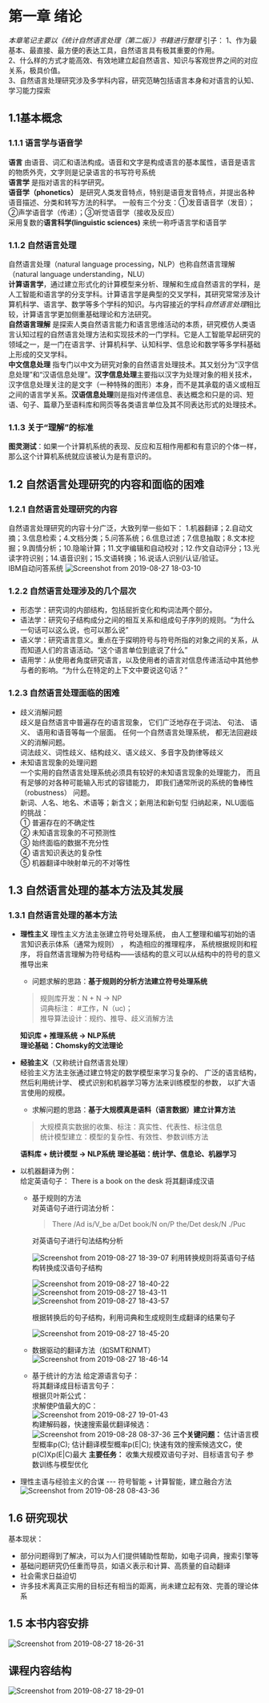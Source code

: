 # 第一章 绪论
*本章笔记主要以《统计自然语言处理（第二版）》书籍进行整理*
引子：
1、作为最基本、最直接、最方便的表达工具，自然语言具有极其重要的作用。  
2、什么样的方式才能高效、有效地建立起自然语言、知识与客观世界之间的对应关系，极具价值。  
3、自然语言处理研究涉及多学科内容，研究范畴包括语言本身和对语言的认知、学习能力探索  
## 1.1基本概念
### 1.1.1 语言学与语音学  
**语言**  由语音、词汇和语法构成。语音和文字是构成语言的基本属性，语音是语言的物质外壳，文字则是记录语言的书写符号系统  
**语言学**  是指对语言的科学研究。  
**语音学（phonetics）**  是研究人类发音特点，特别是语音发音特点，并提出各种语音描述、分类和转写方法的科学。 一般有三个分支：①发音语音学（发音）；②声学语音学（传递）；③听觉语音学（接收及反应）  
采用复数的**语言科学(linguistic sciences)** 来统一称呼语言学和语音学

### 1.1.2 自然语言处理  
自然语言处理（natural language processing，NLP）也称自然语言理解（natural language understanding，NLU）  
**计算语言学**，通过建立形式化的计算模型来分析、理解和生成自然语言的学科，是人工智能和语言学的分支学科。计算语言学是典型的交叉学科，其研究常常涉及计算机科学、语言学、数学等多个学科的知识。与内容接近的学科*自然语言处理*相比较，计算语言学更加侧重基础理论和方法研究。  
**自然语言理解** 是探索人类自然语言能力和语言思维活动的本质，研究模仿人类语言认知过程的自然语言处理方法和实现技术的一门学科。它是人工智能早起研究的领域之一，是一门在语言学、计算机科学、认知科学、信息论和数学等多学科基础上形成的交叉学科。  
**中文信息处理** 指专门以中文为研究对象的自然语言处理技术。其又划分为“汉字信息处理”和“汉语信息处理”。**汉字信息处理**主要指以汉字为处理对象的相关技术，汉字信息处理关注的是文字（一种特殊的图形）本身，而不是其承载的语义或相互之间的语言学关系。**汉语信息处理**则是指对传递信息、表达概念和只是的词、短语、句子、篇章乃至语料库和网页等各类语言单位及其不同表达形式的处理技术。
### 1.1.3 关于“理解”的标准  
**图灵测试**：如果一个计算机系统的表现、反应和互相作用都和有意识的个体一样，那么这个计算机系统就应该被认为是有意识的。

## 1.2 自然语言处理研究的内容和面临的困难
### 1.2.1 自然语言处理研究的内容
自然语言处理研究的内容十分广泛，大致列举一些如下：
1.机器翻译；2.自动文摘；3.信息检索；4.文档分类；5.问答系统；6.信息过滤；7.信息抽取；8.文本挖掘；9.舆情分析；10.隐喻计算；11.文字编辑和自动校对；12.作文自动评分；13.光读字符识别；14.语音识别；15.文语转换；16.说话人识别/认证/验证。  
IBM自动问答系统
![Screenshot from 2019-08-27 18-03-10](./assets/Screenshot%20from%202019-08-27%2018-03-10.png)

### 1.2.2 自然语言处理涉及的几个层次
- 形态学：研究词的内部结构，包括屈折变化和构词法两个部分。
- 语法学：研究句子结构成分之间的相互关系和组成句子序列的规则。“为什么一句话可以这么说，也可以那么说”
- 语义学：研究语言意义。重点在于探明符号与符号所指的对象之间的关系，从而知道人们的言语活动。“这个语言单位到底说了什么”
- 语用学：从使用者角度研究语言，以及使用者的语言对信息传递活动中其他参与者的影响。“为什么在特定的上下文中要说这句话？”
### 1.2.3 自然语言处理面临的困难
- 歧义消解问题  
歧义是自然语言中普遍存在的语言现象， 它们广泛地存在于词法、 句法、 语义、 语用和语音等每一个层面。 任何一个自然语言处理系统， 都无法回避歧义的消解问题。  
  词法歧义、词性歧义、结构歧义、语义歧义、多音字及韵律等歧义
- 未知语言现象的处理问题  
一个实用的自然语言处理系统必须具有较好的未知语言现象的处理能力， 而且有足够的对各种可能输入形式的容错能力， 即我们通常所说的系统的鲁棒性（robustness） 问题。  
新词、人名、地名、术语等；新含义；新用法和新句型
归纳起来，NLU面临的挑战：  
① 普遍存在的不确定性  
② 未知语言现象的不可预测性  
③ 始终面临的数据不充分性  
④ 语言知识表达的复杂性  
⑤ 机器翻译中映射单元的不对等性  


## 1.3 自然语言处理的基本方法及其发展
### 1.3.1 自然语言处理的基本方法
- **理性主义**
理性主义方法主张建立符号处理系统， 由人工整理和编写初始的语言知识表示体系（通常为规则） ， 构造相应的推理程序， 系统根据规则和程序， 将自然语言理解为符号结构——该结构的意义可以从结构中的符号的意义推导出来  
  - 问题求解的思路：**基于规则的分析方法建立符号处理系统**
  > 规则库开发：N + N ->  NP  
  >词典标注：  #工作，N（uc)；  
  >推导算法设计：规约、推导、歧义消解方法  

  **知识库 + 推理系统 -> NLP系统**  
  **理论基础：Chomsky的文法理论**
- **经验主义**（又称统计自然语言处理）  
经验主义方法主张通过建立特定的数学模型来学习复杂的、 广泛的语言结构， 然后利用统计学、 模式识别和机器学习等方法来训练模型的参数， 以扩大语言使用的规模。
  - 求解问题的思路：**基于大规模真是语料（语言数据）建立计算方法**  
  > 大规模真实数据的收集、标注：真实性、代表性、标注信息  
  > 统计模型建立：模型的复杂性、有效性、参数训练方法 <br  />

  **语料库 + 统计模型 -> NLP系统**
  **理论基础：统计学、信息论、机器学习**  

- 以机器翻译为例：  
给定英语句子：
There is a book on the desk
将其翻译成汉语
  - 基于规则的方法  
    对英语句子进行词法分析：  
    > There /Ad is/V_be a/Det book/N on/P the/Det desk/N ./Puc  

    对英语句子进行句法结构分析  

    ![Screenshot from 2019-08-27 18-39-07](./assets/Screenshot%20from%202019-08-27%2018-39-07.png)
    利用转换规则将英语句子结构转换成汉语句子结构  

    ![Screenshot from 2019-08-27 18-40-22](./assets/Screenshot%20from%202019-08-27%2018-40-22.png)
    ![Screenshot from 2019-08-27 18-43-11](./assets/Screenshot%20from%202019-08-27%2018-43-11.png)
    ![Screenshot from 2019-08-27 18-43-57](./assets/Screenshot%20from%202019-08-27%2018-43-57.png)

    根据转换后的句子结构，利用词典和生成规则生成翻译的结果句子  

    ![Screenshot from 2019-08-27 18-45-20](./assets/Screenshot%20from%202019-08-27%2018-45-20.png)
  - 数据驱动的翻译方法（如SMT和NMT）
![Screenshot from 2019-08-27 18-46-14](./assets/Screenshot%20from%202019-08-27%2018-46-14.png)
  - 基于统计的方法
  给定源语言句子：  
  将其翻译成目标语言句子：  
  根据贝叶斯公式：  
  求解使P值最大的C：  
  ![Screenshot from 2019-08-27 19-01-43](./assets/Screenshot%20from%202019-08-27%2019-01-43.png)  
  构建解码器，快速搜索最优翻译候选：
  ![Screenshot from 2019-08-28 08-37-36](./assets/Screenshot%20from%202019-08-28%2008-37-36.png)
**三个关键问题：**
估计语言模型概率p(C);
估计翻译模型概率p(E|C);
快速有效的搜索候选文C，使p(C)Xp(E|C)最大
**主要任务：**
收集大规模双语句子对、目标语言句子
参数训练与模型优化

- 理性主语与经验主义的合谋 ---
      符号智能 + 计算智能，建立融合方法
![Screenshot from 2019-08-28 08-43-36](./assets/Screenshot%20from%202019-08-28%2008-43-36.png)



## 1.6 研究现状
基本现状：  
- 部分问题得到了解决，可以为人们提供辅助性帮助，如电子词典，搜索引擎等
- 基础问题研究仍任重而导员，如语义表示和计算、高质量的自动翻译
- 社会需求日益迫切
- 许多技术离真正实用的目标还有相当的距离，尚未建立起有效、完善的理论体系


## 1.5 本书内容安排
![Screenshot from 2019-08-27 18-26-31](./assets/Screenshot%20from%202019-08-27%2018-26-31.png)
## 课程内容结构
 ![Screenshot from 2019-08-27 18-29-01](./assets/Screenshot%20from%202019-08-27%2018-29-01.png)
